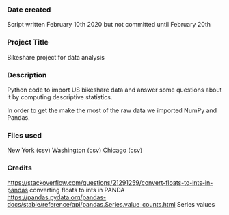 ### Date created
Script written February 10th 2020 but not committed until February 20th

### Project Title
Bikeshare project for data analysis

### Description
Python code to import US bikeshare data and answer some questions about it by computing descriptive statistics.

In order to get the make the most of the raw data we imported NumPy and Pandas.

### Files used
New York (csv)
Washington (csv)
Chicago (csv)

### Credits
https://stackoverflow.com/questions/21291259/convert-floats-to-ints-in-pandas converting floats to ints in PANDA
https://pandas.pydata.org/pandas-docs/stable/reference/api/pandas.Series.value_counts.html Series values
